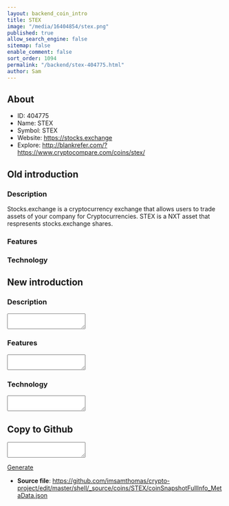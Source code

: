 ```yaml
---
layout: backend_coin_intro
title: STEX
image: "/media/16404854/stex.png"
published: true
allow_search_engine: false
sitemap: false
enable_comment: false
sort_order: 1094
permalink: "/backend/stex-404775.html"
author: Sam
---
```


## About

- ID: 404775
- Name: STEX
- Symbol: STEX
- Website: https://stocks.exchange
- Explore: http://blankrefer.com/?https://www.cryptocompare.com/coins/stex/


## Old introduction

### Description

<p>Stocks.exchange is a cryptocurrency exchange that <span>allows users to trade assets of your company for Cryptocurrencies. STEX is a NXT asset that respresents stocks.exchange shares.</span></p>

### Features


### Technology




## New introduction


### Description
<textarea id="meta_description" name="description"></textarea>

### Features
<textarea id="meta_features" name="features"></textarea>

### Technology
<textarea id="meta_technology" name="technology"></textarea>


## Copy to Github

<textarea id="coinsnapshotfullinfo_metadata"></textarea>

<a href="#gen" onclick="generateMetaDatJson()">Generate</a>

- **Source file**: <a href="https://github.com/imsamthomas/crypto-project/edit/master/shell/_source/coins/STEX/coinSnapshotFullInfo_MetaData.json">https://github.com/imsamthomas/crypto-project/edit/master/shell/_source/coins/STEX/coinSnapshotFullInfo_MetaData.json</a>

